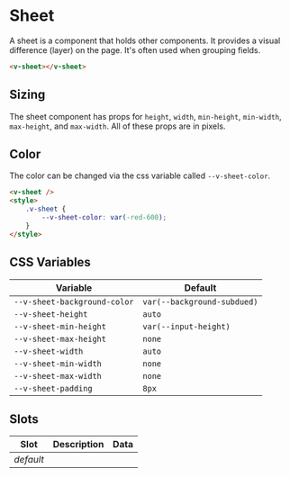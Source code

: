 # Sheet

A sheet is a component that holds other components. It provides a visual difference (layer) on the page. It's often used
when grouping fields.

```html
<v-sheet></v-sheet>
```

## Sizing

The sheet component has props for `height`, `width`, `min-height`, `min-width`, `max-height`, and `max-width`. All of
these props are in pixels.

## Color

The color can be changed via the css variable called `--v-sheet-color`.

```html
<v-sheet />
<style>
	.v-sheet {
		--v-sheet-color: var(-red-600);
	}
</style>
```

## CSS Variables

| Variable                     | Default                     |
| ---------------------------- | --------------------------- |
| `--v-sheet-background-color` | `var(--background-subdued)` |
| `--v-sheet-height`           | `auto`                      |
| `--v-sheet-min-height`       | `var(--input-height)`       |
| `--v-sheet-max-height`       | `none`                      |
| `--v-sheet-width`            | `auto`                      |
| `--v-sheet-min-width`        | `none`                      |
| `--v-sheet-max-width`        | `none`                      |
| `--v-sheet-padding`          | `8px`                       |

## Slots

| Slot      | Description | Data |
| --------- | ----------- | ---- |
| _default_ |             |      |
